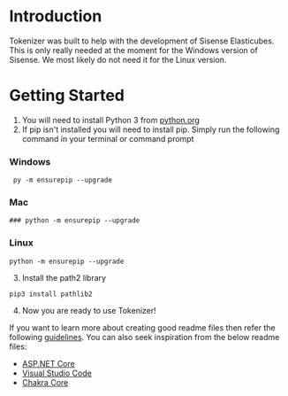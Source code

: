 # Introduction 
Tokenizer was built to help with the development of Sisense Elasticubes. This is only really needed at the moment for the Windows version of Sisense. We most likely do not need it for the Linux version. 

# Getting Started
1.	You will need to install Python 3 from [python.org](https://www.python.org/downloads/)
2.	If pip isn't installed you will need to install pip. Simply run the following command in your terminal or command prompt
### Windows
```
 py -m ensurepip --upgrade
```
### Mac
```
### python -m ensurepip --upgrade
```
### Linux
```
python -m ensurepip --upgrade
```
3. Install the path2 library
```
pip3 install pathlib2
```
4. Now you are ready to use Tokenizer!


If you want to learn more about creating good readme files then refer the following [guidelines](https://docs.microsoft.com/en-us/azure/devops/repos/git/create-a-readme?view=azure-devops). You can also seek inspiration from the below readme files:
- [ASP.NET Core](https://github.com/aspnet/Home)
- [Visual Studio Code](https://github.com/Microsoft/vscode)
- [Chakra Core](https://github.com/Microsoft/ChakraCore)

